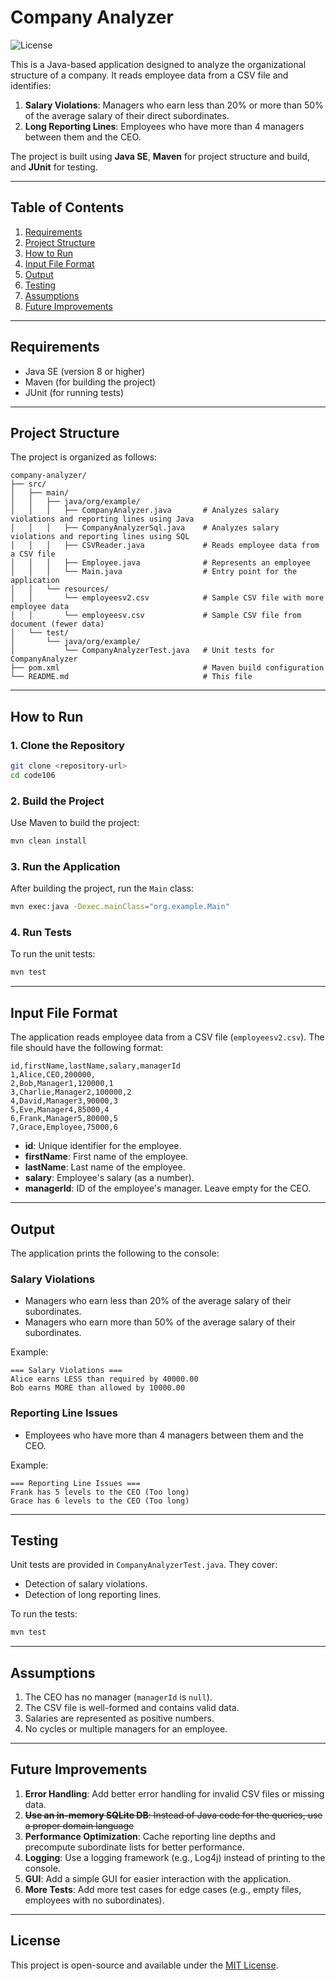 # Company Analyzer

![License](https://img.shields.io/badge/license-MIT-blue.svg)

This is a Java-based application designed to analyze the organizational structure of a company. It reads employee data from a CSV file and identifies:
1. **Salary Violations**: Managers who earn less than 20% or more than 50% of the average salary of their direct subordinates.
2. **Long Reporting Lines**: Employees who have more than 4 managers between them and the CEO.

The project is built using **Java SE**, **Maven** for project structure and build, and **JUnit** for testing.

---

## Table of Contents
1. [Requirements](#requirements)
2. [Project Structure](#project-structure)
3. [How to Run](#how-to-run)
4. [Input File Format](#input-file-format)
5. [Output](#output)
6. [Testing](#testing)
7. [Assumptions](#assumptions)
8. [Future Improvements](#future-improvements)

---

## Requirements
- Java SE (version 8 or higher)
- Maven (for building the project)
- JUnit (for running tests)

---

## Project Structure
The project is organized as follows:
```
company-analyzer/
├── src/
│   ├── main/
│   │   ├── java/org/example/
│   │   │   ├── CompanyAnalyzer.java       # Analyzes salary violations and reporting lines using Java
│   │   │   ├── CompanyAnalyzerSql.java    # Analyzes salary violations and reporting lines using SQL
│   │   │   ├── CSVReader.java             # Reads employee data from a CSV file
│   │   │   ├── Employee.java              # Represents an employee
│   │   │   └── Main.java                  # Entry point for the application
│   │   └── resources/
│   │       └── employeesv2.csv            # Sample CSV file with more employee data
│   │       └── employeesv.csv             # Sample CSV file from document (fewer data) 
│   └── test/
│       └── java/org/example/
│           └── CompanyAnalyzerTest.java   # Unit tests for CompanyAnalyzer
├── pom.xml                                # Maven build configuration
└── README.md                              # This file
```

---

## How to Run

### 1. Clone the Repository
```bash
git clone <repository-url>
cd code106
```

### 2. Build the Project
Use Maven to build the project:
```bash
mvn clean install
```

### 3. Run the Application
After building the project, run the `Main` class:
```bash
mvn exec:java -Dexec.mainClass="org.example.Main"
```

### 4. Run Tests
To run the unit tests:
```bash
mvn test
```

---

## Input File Format
The application reads employee data from a CSV file (`employeesv2.csv`). The file should have the following format:
```
id,firstName,lastName,salary,managerId
1,Alice,CEO,200000,
2,Bob,Manager1,120000,1
3,Charlie,Manager2,100000,2
4,David,Manager3,90000,3
5,Eve,Manager4,85000,4
6,Frank,Manager5,80000,5
7,Grace,Employee,75000,6
```

- **id**: Unique identifier for the employee.
- **firstName**: First name of the employee.
- **lastName**: Last name of the employee.
- **salary**: Employee's salary (as a number).
- **managerId**: ID of the employee's manager. Leave empty for the CEO.

---

## Output
The application prints the following to the console:

### Salary Violations
- Managers who earn less than 20% of the average salary of their subordinates.
- Managers who earn more than 50% of the average salary of their subordinates.

Example:
```
=== Salary Violations ===
Alice earns LESS than required by 40000.00
Bob earns MORE than allowed by 10000.00
```

### Reporting Line Issues
- Employees who have more than 4 managers between them and the CEO.

Example:
```
=== Reporting Line Issues ===
Frank has 5 levels to the CEO (Too long)
Grace has 6 levels to the CEO (Too long)
```

---

## Testing
Unit tests are provided in `CompanyAnalyzerTest.java`. They cover:
- Detection of salary violations.
- Detection of long reporting lines.

To run the tests:
```bash
mvn test
```

---

## Assumptions
1. The CEO has no manager (`managerId` is `null`).
2. The CSV file is well-formed and contains valid data.
3. Salaries are represented as positive numbers.
4. No cycles or multiple managers for an employee.

---

## Future Improvements
1. **Error Handling**: Add better error handling for invalid CSV files or missing data.
2. ~~**Use an in-memory SQLite DB**: Instead of Java code for the queries, use a proper domain language~~
3. **Performance Optimization**: Cache reporting line depths and precompute subordinate lists for better performance.
4. **Logging**: Use a logging framework (e.g., Log4j) instead of printing to the console.
5. **GUI**: Add a simple GUI for easier interaction with the application.
6. **More Tests**: Add more test cases for edge cases (e.g., empty files, employees with no subordinates).

---

## License
This project is open-source and available under the [MIT License](LICENSE).
